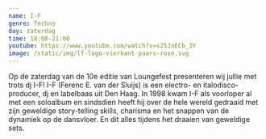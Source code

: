 ```yaml
---
name: I-F
genre: Techno
day: zaterdag
time: 18:00-21:00
youtube: https://www.youtube.com/watch?v=s25JnECb_3Y
image: /static/img/lf-logo-vierkant-paars-roze.svg
---
```

Op de zaterdag van de 10e editie van Loungefest presenteren wij jullie met trots dj I-F!
I-F (Ferenc E. van der Sluijs) is een electro- en italodisco- producer, dj en labelbaas uit Den Haag. In 1998 kwam I-F als voorloper al met een soloalbum en sindsdien heeft hij over de hele wereld gedraaid met zijn geweldige story-telling skills, charisma en het snappen van de dynamiek op de dansvloer. En dit alles tijdens het draaien van geweldige sets.